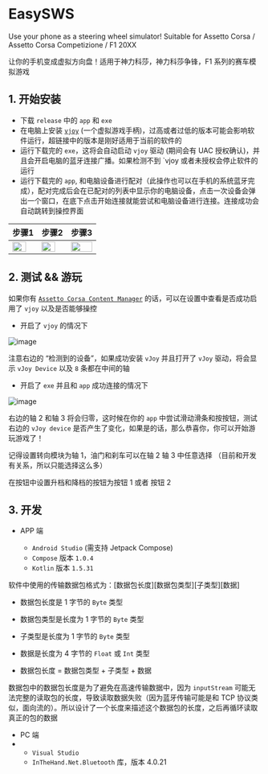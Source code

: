 # EasySWS

Use your phone as a steering wheel simulator! Suitable for Assetto Corsa / Assetto Corsa Competizione / F1 20XX

让你的手机变成虚拟方向盘！适用于神力科莎，神力科莎争锋，F1 系列的赛车模拟游戏

## 1. 开始安装

* 下载 `release` 中的 `app` 和 `exe` 
* 在电脑上安装 [`vjoy`](https://github.com/jshafer817/vJoy) (一个虚拟游戏手柄)，过高或者过低的版本可能会影响软件运行，超链接中的版本是刚好适用于当前的软件的
* 运行下载完的 `exe`，这将会自动启动 `vjoy` 驱动 (期间会有 UAC 授权确认)，并且会开启电脑的蓝牙连接广播。如果检测不到 `vjoy 或者未授权会停止软件的运行
* 运行下载完的 `app`, 和电脑设备进行配对（此操作也可以在手机的系统蓝牙完成），配对完成后会在已配对的列表中显示你的电脑设备，点击一次设备会弹出一个窗口，在底下点击开始连接就能尝试和电脑设备进行连接。连接成功会自动跳转到操控界面

|步骤1|步骤2|步骤3|
|------|-----|-------|
|<img src="https://user-images.githubusercontent.com/31311826/138748056-659b0b1c-9c33-47fe-99fe-8b26e3b1ae24.jpg" height = 80% width = 80%>|<img src="https://user-images.githubusercontent.com/31311826/138748076-047cb8ca-378a-4b4e-9f7b-e7faff45c3c7.jpg" height = 80% width = 80%>|<img src="https://user-images.githubusercontent.com/31311826/138748081-fa850e89-767e-4f75-878a-4f64993f04e1.jpg" height = 100% width = 100%>|


## 2. 测试 && 游玩

如果你有 [`Assetto Corsa Content Manager`](https://acstuff.ru/app/) 的话，可以在设置中查看是否成功启用了 `vjoy` 以及是否能够操控

* 开启了 `vjoy` 的情况下

![image](https://user-images.githubusercontent.com/31311826/138749275-3e9554c6-e2c0-4a85-b47d-5cb903da0831.png)

注意右边的 “检测到的设备”，如果成功安装 `vJoy` 并且打开了 `vJoy` 驱动，将会显示 `vJoy Device` 以及 `8` 条都在中间的轴

* 开启了 `exe` 并且和 `app` 成功连接的情况下

![image](https://user-images.githubusercontent.com/31311826/138749501-24613388-04e7-44de-842d-984d5587f293.png)

右边的轴 2 和轴 3 将会归零，这时候在你的 `app` 中尝试滑动滑条和按按钮，测试右边的 `vJoy device` 是否产生了变化，如果是的话，那么恭喜你，你可以开始游玩游戏了！

记得设置转向模块为轴 1，油门和刹车可以在轴 2 轴 3 中任意选择 （目前和开发有关系，所以只能选择这么多）

在按钮中设置升档和降档的按钮为按钮 1 或者 按钮 2


## 3. 开发

* APP 端
 
  * `Android Studio` (需支持 Jetpack Compose)
  * `Compose` 版本 `1.0.4`
  * `Kotlin` 版本 `1.5.31`

软件中使用的传输数据包格式为：[数据包长度][数据包类型][子类型][数据]

* 数据包长度是 1 字节的 `Byte` 类型

* 数据包类型是长度为 1 字节的 `Byte` 类型

* 子类型是长度为 1 字节的 `Byte` 类型

* 数据是长度为 4 字节的 `Float` 或 `Int` 类型

* 数据包长度 = 数据包类型 + 子类型 + 数据

数据包中的数据包长度是为了避免在高速传输数据中，因为 `inputStream` 可能无法完整的读取包的长度，导致读取数据失败（因为蓝牙传输可能是和 TCP 协议类似，面向流的）。所以设计了一个长度来描述这个数据包的长度，之后再循环读取真正的包的数据

* PC 端
* 
  * `Visual Studio`
  * `InTheHand.Net.Bluetooth` 库，版本 4.0.21
